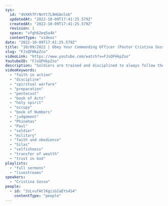 ```yaml
---
sys:
  id: "4VXKhTFrNnYt7L8HGAnlob"
  updatedAt: "2022-10-09T17:41:25.579Z"
  createdAt: "2022-10-09T17:41:25.579Z"
  revision: 1
  space: "vfgh62eq5a4k"
  contentType: "videos"
date: "2022-10-09T17:41:25.579Z"
title: "10/09/2022 | Obey Your Commanding Officer (Pastor Cristina Sosso)"
slug: "FJsQFHkpZso"
videoLink: "https://www.youtube.com/watch?v=FJsQFHkpZso"
YoutubeID: "FJsQFHkpZso"
description: "Soldiers are trained and disciplined to always follow the instructions of their Commanding Officer. If the soldier does what he wants over the task at hand, he is considered AWOL. Defying orders can lead to serious repercussions. In the Church, many Christians lack discipline when following the instructions of God. They focus more on what they want to do and act on the advice of others over the instructions of God. We are in spiritual warfare right now and the transfer of wealth is a mission in that war, so we need to treat it with the same discipline that a soldier would. This sermon was delivered by Pastor Cristina Sosso at Freedom Fellowship Church International on October 9th, 2022."
videoKeywords:
  - "faith in action"
  - "discipline"
  - "spiritual warfare"
  - "preparation"
  - "pentecost"
  - "book of Acts"
  - "holy spirit"
  - "occupy"
  - "book of Numbers"
  - "judgement"
  - "Phinehas"
  - "Paul"
  - "soldier"
  - "military"
  - "faith and obedience"
  - "Silas"
  - "selfishness"
  - "transfer of wealth"
  - "trust in God"
playlists:
  - "full sermons"
  - "livestreams"
speakers:
  - "Cristina Sosso"
people:
  - id: "3zLvufAtlKgiiGIaEYs4S4"
    contentType: "people"
---
```


